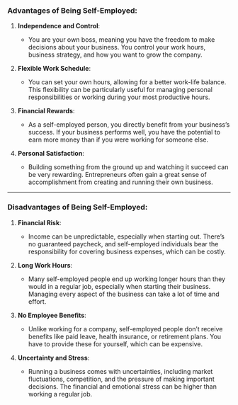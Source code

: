 
### **Advantages of Being Self-Employed**:

1. **Independence and Control**: 
   - You are your own boss, meaning you have the freedom to make decisions about your business. You control your work hours, business strategy, and how you want to grow the company.
   
2. **Flexible Work Schedule**: 
   - You can set your own hours, allowing for a better work-life balance. This flexibility can be particularly useful for managing personal responsibilities or working during your most productive hours.

3. **Financial Rewards**: 
   - As a self-employed person, you directly benefit from your business’s success. If your business performs well, you have the potential to earn more money than if you were working for someone else.

4. **Personal Satisfaction**: 
   - Building something from the ground up and watching it succeed can be very rewarding. Entrepreneurs often gain a great sense of accomplishment from creating and running their own business.

---

### **Disadvantages of Being Self-Employed**:

1. **Financial Risk**: 
   - Income can be unpredictable, especially when starting out. There’s no guaranteed paycheck, and self-employed individuals bear the responsibility for covering business expenses, which can be costly.

2. **Long Work Hours**: 
   - Many self-employed people end up working longer hours than they would in a regular job, especially when starting their business. Managing every aspect of the business can take a lot of time and effort.

3. **No Employee Benefits**: 
   - Unlike working for a company, self-employed people don’t receive benefits like paid leave, health insurance, or retirement plans. You have to provide these for yourself, which can be expensive.

4. **Uncertainty and Stress**: 
   - Running a business comes with uncertainties, including market fluctuations, competition, and the pressure of making important decisions. The financial and emotional stress can be higher than working a regular job.

